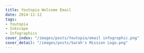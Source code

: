 ```yaml
---
title: Youtopia Welcome Email
date: 2014-11-12
tags:
- Youtopia
- Inkscape
- Infographics
cover_index: "/images/posts/Youtopia/email infographic.png"
cover_detail: "/images/posts/Sarah's Mission Logo.png"
---
```

